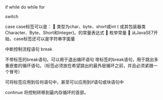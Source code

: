 if
while
do while
for

switch

case
case标签可以是：
	类型为char、byte、short或int ( 或其包装器类Character、Byte、Short和Integer)。的常量表达式
	枚举常量
	从JavaSE7开始，case标签还可以是字符串字面量


中断控制流程语句
break

不带标签的break语句。可以用于退出循环语句
带标签的break语句，用于跳出多重嵌套的循环语句。（标签必须放在希望跳出的最外层循环之前，并且必须紧跟一个冒号）

可将标签应用到任何语句中，甚至可以应用到if语句或块语句中

continue
将控制转移到最内存循环的首部。
